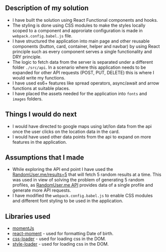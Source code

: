 ## Description of my solution

* I have built the solution using React Functional components and hooks.
* The styling is done using CSS modules to make the styles locally scoped to a component and approriate configuration is made in `webpack.config.babel.js` file.
* I have structured the application into main page and other reusable components (button, card, container, helper and navbar) by using React principle such as every component serves a single functionality and DRY principle.
* The logic to fetch data from the server is separated under a different folder `./src/api`. In a scenario where this application needs to be expanded for other API requests (POST, PUT, DELETE) this is where I would write my functions. 
* I have used es6+ features like spread operators, async/await and arrow functions at suitable places.
* I have placed the assets needed for the application into `fonts` and `images` folders.

## Things I would do next

* I would have directed to google maps using lat/lon data from the api once the user clicks on the location data in the card.
* I would have used other data points from the api to expand on more features in the application.

## Assumptions that I made

* While exploring the API end point I have used the [RandomUser.me/results=5](https://randomuser.me/api/?page=1&results=5) that will fetch 5 random results at a time. This was used in view of solving the problem of generating 5 random profiles, as [RandomUser.me API](https://randomuser.me/api/) provides data of a single profile and generate more API requests.
* I have modified the `webpack.config.babel.js` to enable CSS modules and different font styling to be used in the application.

## Libraries used

* [momentJs](https://momentjs.com/)
* [react-moment](https://www.npmjs.com/package/react-moment) - used for formatting Date of birth.
* [css-loader](https://webpack.js.org/loaders/css-loader/) - used for loading css in the DOM.
* [style-loader](https://webpack.js.org/loaders/style-loader/) - used for loading css in the DOM.